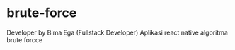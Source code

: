 # brute-force
Developer by Bima Ega (Fullstack Developer)
Aplikasi react native algoritma brute forcce
